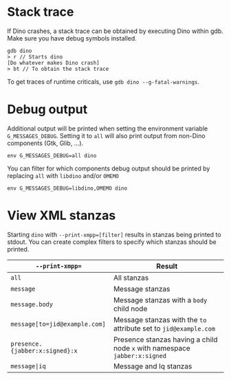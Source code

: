# Stack trace
If Dino crashes, a stack trace can be obtained by executing Dino within gdb. Make sure you have debug symbols installed.
```
gdb dino
> r // Starts dino 
[Do whatever makes Dino crash]
> bt // To obtain the stack trace
```
To get traces of runtime criticals, use `gdb dino --g-fatal-warnings`.

# Debug output
Additional output will be printed when setting the environment variable `G_MESSAGES_DEBUG`. Setting it to `all` will also print output from non-Dino components (Gtk, Glib, ...).

`env G_MESSAGES_DEBUG=all dino`

You can filter for which components debug output should be printed by replacing `all` with `libdino` and/or `OMEMO`

`env G_MESSAGES_DEBUG=libdino,OMEMO dino`


# View XML stanzas
Starting `dino` with `--print-xmpp=[filter]` results in stanzas being printed to stdout. You can create complex filters to specify which stanzas should be printed.

|`--print-xmpp=`                | Result      |
|------------------------------ | ----------- |
| `all`                         | All stanzas |
| `message`                     | Message stanzas |
| `message.body`                | Message stanzas with a `body` child node |
| `message[to=jid@example.com]` | Message stanzas with the `to` attribute set to `jid@example.com` |
| `presence.{jabber:x:signed}:x` | Presence stanzas having a child node `x` with namespace `jabber:x:signed`|
| `message\|iq`                  | Message and Iq stanzas |